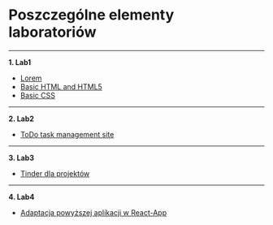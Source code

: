 
# Poszczególne elementy laboratoriów
---
**1. Lab1**
  * [Lorem](https://fantazjum.github.io/Programowanie-Interfejsow-Webowych/Lab1/Lorem.html)
  * [Basic HTML and HTML5](https://fantazjum.github.io/Programowanie-Interfejsow-Webowych/Lab1/Basic-HTML-and-HTML5.html)
  * [Basic CSS](https://fantazjum.github.io/Programowanie-Interfejsow-Webowych/Lab1/Basic-CSS.html)

---
**2. Lab2**
  * [ToDo task management site](https://fantazjum.github.io/Programowanie-Interfejsow-Webowych/Lab2/ToDo.html)

---
**3. Lab3**
  * [Tinder dla projektów](https://fantazjum.github.io/Programowanie-Interfejsow-Webowych/Lab3/Projektr.html)

---
**4. Lab4**
 * [Adaptacja powyższej aplikacji w React-App](https://fantazjum.github.io/this_is_ridiculous/)
